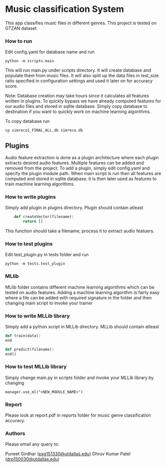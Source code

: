 # Music classification System

This app classifies music files in different genres. This project is tested on GTZAN dataset

### How to run
Edit config.yaml for database name and run 
```
python -m scripts.main
```
This will run main.py under scripts directory. It will create database and populate them from music files. It will also split up the data files in test_size ratio specified in configuration settings and used it later on for accuracy score.

  Note: Database creation may take hours since it calculates all features written in plugins. To quickly bypass we have already computed features for our audio files and stored in sqlite database. Simply copy database to destination if you want to quickly work on machine learning algorithms.

To copy database run
```
cp simreco1_FINAL_ALL.db simreco.db
```
## Plugins
Audio feature extraction is done as a plugin architecture where each plugin extracts desired audio features. Multiple features can be added and removed from the project. To add a plugin, simply edit config.yaml and specify the plugin module path.
When main script is run then all features are computed and stored in sqlite database. it is then later used as features to train machine learning algorithms.

### How to write plugins
Simply add plugin in plugins directory. Plugin should contain atleast

```python
	def createVector(filename):
		return []
```
This function should take a filename, process it to extract audio featuers.

### How to test plugins
Edit test_plugin.py in tests folder and run
```
python -m tests.test_plugin
```

### MLlib
MLlib folder contains different machine learning algorithms which can be tested on audio features. Adding a machine learning algorithm is fairly easy where a file can be added with required signature in the folder and then changing main script to invoke your trainer

### How to write MLLib library
Simply add a python script in MLLib directory. MLLib should contain atleast
```python
def train(data):
end

def predict(filename):
end()
```

### How to test MLLib library
Simply change main.py in scripts folder and invoke your MLLib library by changing
```
manager.use_ml("<NEW_MODULE_NAME>")
```

### Report
Please look at report.pdf in reports folder for music genre classification accuracy.


### Authors
Please email any query to:

Puneet Girdhar (pxg151330@utdallas.edu)
Dhruv Kumar Patel (drp150030@utdallas.edu)
